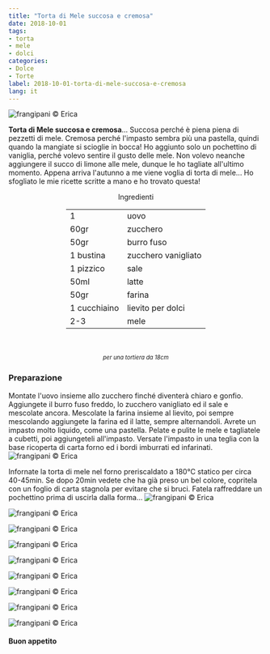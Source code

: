 ```yaml
---
title: "Torta di Mele succosa e cremosa"
date: 2018-10-01
tags:
- torta
- mele
- dolci
categories:
- Dolce
- Torte
label: 2018-10-01-torta-di-mele-succosa-e-cremosa
lang: it 
---
```

![](header.jpg "frangipani © Erica")

**Torta di Mele succosa e cremosa**... Succosa perché è piena piena di pezzetti di mele. Cremosa perché l'impasto sembra più una pastella, quindi quando la mangiate si scioglie in bocca! Ho aggiunto solo un pochettino di vaniglia, perché volevo sentire il gusto delle mele. Non volevo neanche aggiungere il succo di limone alle mele, dunque le ho tagliate all'ultimo momento. Appena arriva l'autunno a me viene voglia di torta di mele... Ho sfogliato le mie ricette scritte a mano e ho trovato questa! 

<div id="wrapper" style="text-align: center">
  <div id="yourdiv" style="display: inline-block;">
    <div class="ingredients" itemscope itemtype="http://schema.org/Recipe">
      <span itemprop="name" style="display:none;">Torta di Mele succosa e cremosa</span>
      <span itemprop="recipeCategory" style="display:none;">Dolce</span>
      <img itemprop="image" style="display:none;" class="ignore-gallery-item" src="header.jpeg"/>
      <span itemprop="author" style="display:none;">Erica Raiano</span>
      <span itemprop="description" style="display:none;">Torta di Mele succosa e cremosa... Succosa perché è piena piena di pezzetti di mele. Cremosa perché l'impasto sembra più una pastella, quindi quando la mangiate si scioglie in bocca!</span>
      <div class="ingredients-title">Ingredienti</div>
      <table>
        <tbody>
          </tr>
          <tr itemprop="recipeIngredient">
            <td>1</td>
            <td>uovo</td>
          </tr>
          <tr itemprop="recipeIngredient">
            <td>60gr</td>
            <td>zucchero</td>
          </tr>
          <tr itemprop="recipeIngredient">
            <td>50gr</td>
            <td>burro fuso</td>
          </tr>
          <tr itemprop="recipeIngredient">
            <td>1 bustina</td>
            <td>zucchero vanigliato</td>
          </tr>
          <tr itemprop="recipeIngredient">
            <td>1 pizzico</td>
            <td>sale</td>
          </tr>
          <tr itemprop="recipeIngredient">
            <td>50ml</td>
            <td>latte</td>
          </tr>
          <tr itemprop="recipeIngredient">
            <td>50gr</td>
            <td>farina</td>
          </tr>
          <tr itemprop="recipeIngredient">
            <td>1 cucchiaino</td>
            <td>lievito per dolci</td>
          </tr>
          <tr itemprop="recipeIngredient">
            <td>2-3</td>
            <td>mele</td>
        </tbody>
      </table>
      <br></br>
      <i class="pull-right" style="font-size: 80%;">per una tortiera da 18cm</i>
    </div>
  </div>
</div>


<h3>
  <font color="grey">
    <i class="fa-solid fa-gears"></i>
  </font> Preparazione
</h3>

Montate l'uovo insieme allo zucchero finché diventerà chiaro e gonfio. Aggiungete il burro fuso freddo, lo zucchero vanigliato ed il sale e mescolate ancora. Mescolate la farina insieme al lievito, poi sempre mescolando aggiungete la farina ed il latte, sempre alternandoli. Avrete un impasto molto liquido, come una pastella. Pelate e pulite le mele e tagliatele a cubetti, poi aggiungeteli all'impasto. Versate l'impasto in una teglia con la base ricoperta di carta forno ed i bordi imburrati ed infarinati.
![](teglia.jpg "frangipani © Erica")

Infornate la torta di mele nel forno preriscaldato a 180°C statico per circa 40-45min. Se dopo 20min vedete che ha già preso un bel colore, copritela con un foglio di carta stagnola per evitare che si bruci. Fatela raffreddare un pochettino prima di uscirla dalla forma...
![](risultato1.jpg "frangipani © Erica")

![](risultato2.jpg "frangipani © Erica")

![](risultato3.jpg "frangipani © Erica")

![](risultato4.jpg "frangipani © Erica")

![](risultato5.jpg "frangipani © Erica")

![](risultato6.jpg "frangipani © Erica")

![](risultato7.jpg "frangipani © Erica")

![](risultato8.jpg "frangipani © Erica")

![](risultato9.jpg "frangipani © Erica")

<h4>Buon appetito
  <font color="red">
    <i class="fa-regular fa-face-smile"></i>
  </font>
</h4>